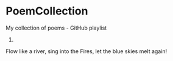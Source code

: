 # PoemCollection
My collection of poems - GitHub playlist


1.
Flow like a river,
sing into the Fires,
let the blue skies
melt again!




